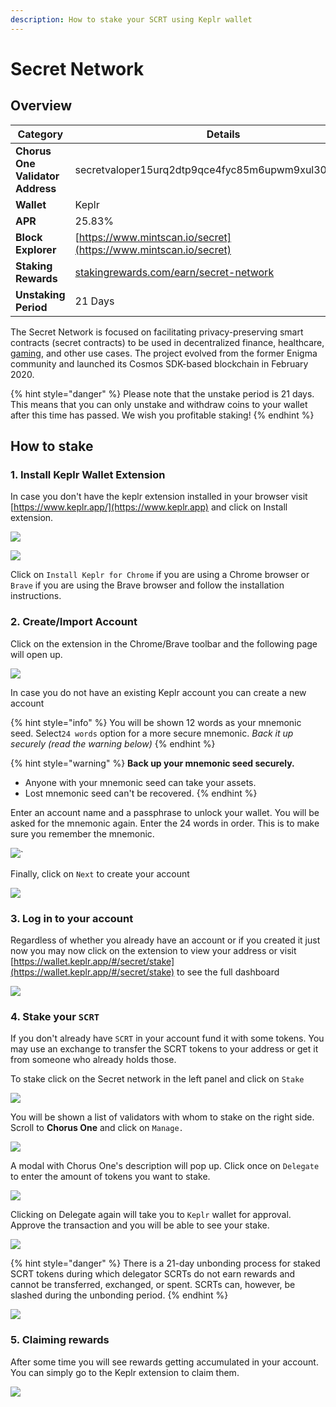```yaml
---
description: How to stake your SCRT using Keplr wallet
---
```


# Secret Network

## Overview

| Category                         | Details                                                                                       |
| -------------------------------- | --------------------------------------------------------------------------------------------- |
| **Chorus One Validator Address** | secretvaloper15urq2dtp9qce4fyc85m6upwm9xul30490eylnc                                          |
| **Wallet**                       | Keplr                                                                                         |
| **APR**                          | 25.83%                                                                                        |
| **Block Explorer**               | [https://www.mintscan.io/secret](https://www.mintscan.io/secret)                              |
| **Staking Rewards**              | [stakingrewards.com/earn/secret-network](https://www.stakingrewards.com/earn/secret-network/) |
| **Unstaking Period**             | 21 Days                                                                                       |

The Secret Network is focused on facilitating privacy-preserving smart contracts (secret contracts) to be used in decentralized finance, healthcare, [gaming](https://holdem.enigma.co), and other use cases. The project evolved from the former Enigma community and launched its Cosmos SDK-based blockchain in February 2020.

{% hint style="danger" %}
Please note that the unstake period is 21 days. This means that you can only unstake and withdraw coins to your wallet after this time has passed. We wish you profitable staking!
{% endhint %}

## How to stake

### 1. Install Keplr Wallet Extension

In case you don't have the keplr extension installed in your browser visit [https://www.keplr.app/](https://www.keplr.app) and click on Install extension.&#x20;

![](<../.gitbook/assets/image (70) (1) (1) (1) (1) (1) (1) (1).png>)

![](<../.gitbook/assets/image (25).png>)

Click on `Install Keplr for Chrome` if you are using a Chrome browser or `Brave` if you are using the Brave browser and follow the installation instructions.

### 2. Create/Import Account

Click on the extension in the Chrome/Brave toolbar and the following page will open up.

![](<../.gitbook/assets/image (26).png>)

In case you do not have an existing Keplr account you can create a new account

{% hint style="info" %}
You will be shown 12 words as your mnemonic seed. Select`24 words` option for a more secure mnemonic. _Back it up securely (read the warning below)_
{% endhint %}

{% hint style="warning" %}
**Back up your mnemonic seed securely.**&#x20;

* Anyone with your mnemonic seed can take your assets.&#x20;
* Lost mnemonic seed can't be recovered.
{% endhint %}

Enter an account name and a passphrase to unlock your wallet. You will be asked for the mnemonic again. Enter the 24 words in order. This is to make sure you remember the mnemonic.

![](<../.gitbook/assets/image (50) (1) (1) (1) (1).png>)\`

Finally, click on `Next` to create your account

![](<../.gitbook/assets/image (55) (1) (1) (1) (1) (1).png>)

### 3. Log in to your account

Regardless of whether you already have an account or if you created it just now you may now click on the extension to view your address or visit [https://wallet.keplr.app/#/secret/stake](https://wallet.keplr.app/#/secret/stake) to see the full dashboard

![](<../.gitbook/assets/image (71) (1) (1) (1).png>)

### 4. Stake your `SCRT`

If you don't already have `SCRT` in your account fund it with some tokens. You may use an exchange to transfer the SCRT tokens to your address or get it from someone who already holds those.

To stake click on the Secret network in the left panel and click on `Stake`&#x20;

![](../.gitbook/assets/1-stake.png)

You will be shown a list of validators with whom to stake on the right side. Scroll to **Chorus One** and click on `Manage.`

![](../.gitbook/assets/2-validator.png)

A modal with Chorus One's description will pop up. Click once on `Delegate` to enter the amount of tokens you want to stake.&#x20;

![](../.gitbook/assets/3-delegate-1.png)

Clicking on Delegate again will take you to `Keplr` wallet for approval. Approve the transaction and you will be able to see your stake.

![](../.gitbook/assets/4-delegate-2.png)

{% hint style="danger" %}
There is a 21-day unbonding process for staked SCRT tokens during which delegator SCRTs do not earn rewards and cannot be transferred, exchanged, or spent. SCRTs can, however, be slashed during the unbonding period.
{% endhint %}

![](<../.gitbook/assets/image (96) (1) (1).png>)

### 5. Claiming rewards

After some time you will see rewards getting accumulated in your account. You can simply go to the Keplr extension to claim them.

![](<../.gitbook/assets/image (101).png>)

